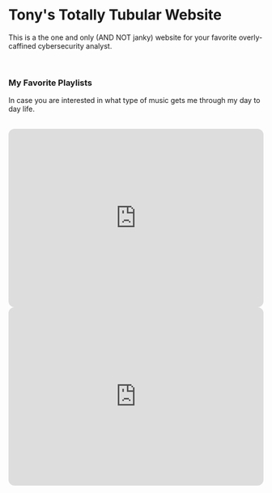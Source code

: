 <html>
        <div class="container"> 
            <div class="body">
                <h1>Tony's Totally Tubular Website</h1>
                <div class="box">
                    <p>This is a the one and only (AND NOT janky) website for your favorite overly-caffined cybersecurity analyst.</p>
                </div>
                <br>
                <div class="box">
                    <h3>My Favorite Playlists</h3>
                    <p> In case you are interested in what type of music gets me through my day to day life.</p>
                        <br>
                    <iframe data-testid="embed-iframe" style="border-radius:12px" src="https://open.spotify.com/embed/playlist/3TuLB3PKrFxYmqk8zkqfJv?utm_source=generator" width="100%" height="352" frameBorder="0" allowfullscreen="" allow="autoplay; clipboard-write; encrypted-media; fullscreen; picture-in-picture" loading="lazy"></iframe>
                    <iframe data-testid="embed-iframe" style="border-radius:12px" src="https://open.spotify.com/embed/playlist/4LdakU3fl4MJeQ7ePKNCtR?utm_source=generator" width="100%" height="352" frameBorder="0" allowfullscreen="" allow="autoplay; clipboard-write; encrypted-media; fullscreen; picture-in-picture" loading="lazy"></iframe>
                </div>
            </div>

